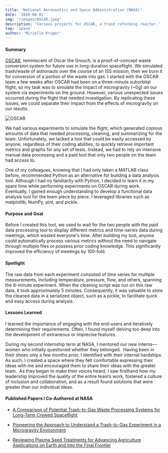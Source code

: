 ```yaml
---
title: 'National Aeronautics and Space Administration (NASA)'
date: '2020-08-01'
img: "/images/OSCAR.jpeg"
description: 'Various projects for OSCAR, a trash reforming reactor.'
tag: 'space'
author: 'Mirielle Kruger'
---
```


#### Summary

[OSCAR](https://www.nasa.gov/content/oscar-orbital-syngascommodity-augmentation-reactor), reminiscent of Oscar the Grouch, is a proof-of-concept waste conversion system for future use in long-duration spaceflight.  We simulated trash/waste of astronauts over the course of an ISS mission, then we burn it for conversion of a portion of the waste into gas.  I started with the OSCAR team a few weeks after OSCAR had been on a three-minute suborbital flight, so my task was to simulate the impact of microgravity (~0g) on our system via experiments on the ground.  However, various unexpected issues occurred during the flight that needed investigation.  By replicating these issues, we could separate their impact from the effects of microgravity on our results.

![OSCAR](/images/OSCAR.jpeg)


We had various experiments to simulate the flight, which generated copious amounts of data that needed processing, cleaning, and summarizing for the team.  Unfortunately, we lacked a tool that could be easily accessed by anyone, regardless of their coding abilities, to quickly retrieve important metrics and graphs for any set of tests.  Instead, we had to rely on intensive manual data processing and a paid tool that only two people on the team had access to.

One of my colleagues, knowing that I had only taken a MATLAB class before, recommended Python as an alternative for building a data analysis tool.  Although I had no familiarity with Python, I decided to learn it in my spare time while performing experiments on OSCAR during work.  Eventually, I gained enough understanding to develop a functional data analysis tool for the team piece by piece.  I leveraged libraries such as matplotlib, NumPy, pint, and pickle.

#### Purpose and Goal
Before I created this tool, we used to wait for the two people with the paid data processing tool to display different metrics and time-series data during meetings, which wasted everyone's time.  After building my tool, anyone could automatically process various metrics without the need to navigate through multiple files or possess prior coding knowledge.  This significantly improved the efficiency of meetings by 100-fold.

#### Spotlight
The raw data from each experiment consisted of time series for multiple measurements, including temperature, pressure, flow, and others, spanning the 8-minute experiment.  When the cleaning script was run on this raw data, it took approximately 5 minutes.  Consequently, it was valuable to store the cleaned data in a serialized object, such as a pickle, to facilitate quick and easy access during analysis.

#### Lessons Learned
I learned the importance of engaging with the end-users and iteratively determining their requirements.  Often, I found myself delving too deep into the development of extraneous or imprecise features.

During my second internship term at NASA, I mentored our new interns—women who initially questioned whether they belonged.  Having been in their shoes only a few months prior, I identified with their internal hardships.  As such, I created a space where they felt comfortable expressing their ideas with me and encouraged them to share their ideas with the greater team.  As they began to make their voices heard, I saw firsthand how my leadership improved the quality of the entire team’s work, fostered a culture of inclusion and collaboration, and as a result found solutions that were greater than our individual ideas. 

#### Published Papers I Co-Authored at NASA
- [A Comparison of Potential Trash-to-Gas Waste Processing Systems for Long-Term Crewed Spaceflight](https://ttu-ir.tdl.org/handle/2346/87234)

- [Pioneering the Approach to Understand a Trash-to-Gas Experiment in a Microgravity Environment](https://doi.org/10.2478/gsr-2021-0006)

- [Reviewing Plasma Seed Treatments for Advancing Agriculture Applications on Earth and Into the Final Frontier](https://doi.org/10.2478/gsr-2021-0011)

